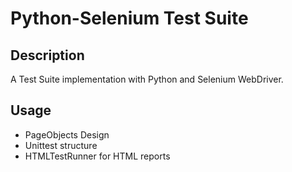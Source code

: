 # Python-Selenium Test Suite

## Description

A Test Suite implementation with Python and Selenium WebDriver.

## Usage

- PageObjects Design
- Unittest structure
- HTMLTestRunner for HTML reports